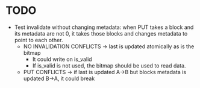 # TODO #

* Test invalidate without changing metadata: when PUT takes a block and its metadata are not 0,
    it takes those blocks and changes metadata to point to each other.
  * NO INVALIDATION CONFLICTS -> last is updated atomically as is the bitmap
    * It could write on is_valid
    * If is_valid is not used, the bitmap should be used to read data.
  * PUT CONFLICTS -> if last is updated A->B but blocks metadata is updated B->A, it could break
